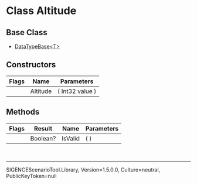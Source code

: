 # Class Altitude
## Base Class
- [DataTypeBase&lt;T&gt;](./T_DataTypeBase`1.md)
## Constructors
Flags|Name|Parameters
-|-|-
&nbsp;|Altitude|( Int32 value )
## Methods
Flags|Result|Name|Parameters
-|-|-|-
&nbsp;|Boolean?|IsValid|( )

<br /><hr />
SIGENCEScenarioTool.Library, Version=1.5.0.0, Culture=neutral, PublicKeyToken=null
